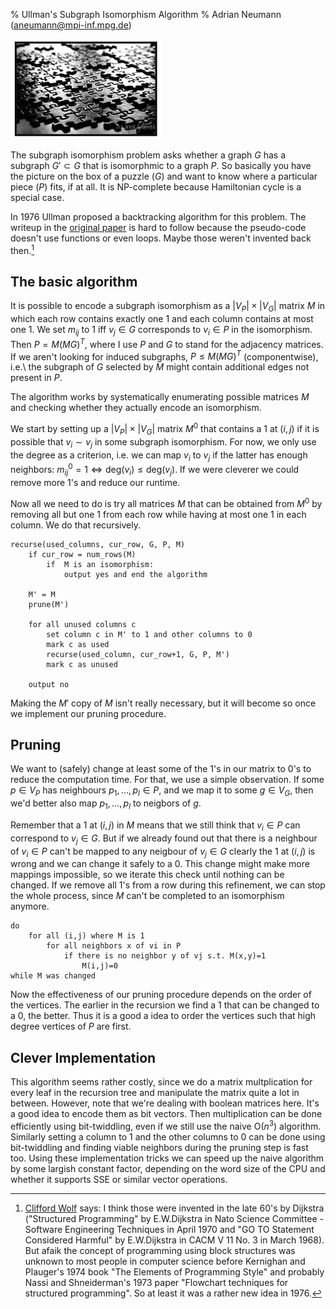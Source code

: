 % Ullman's Subgraph Isomorphism Algorithm
% Adrian Neumann (aneumann@mpi-inf.mpg.de)

![](pictures/puzzle_by_aice83.jpg "puzzle by deviant art user ~aice83")

The subgraph isomorphism problem asks whether a graph $G$ has a subgraph $G'\subset G$ that is isomorphmic to a graph $P$. So basically you have the picture on the box of a puzzle ($G$) and want to know where a particular piece ($P$) fits, if at all. It is NP-complete because Hamiltonian cycle is a special case.

In 1976 Ullman proposed a backtracking algorithm for this problem. The writeup in the [original paper](http://dx.doi.org/10.1145%2F321921.321925) is hard to follow because the pseudo-code doesn't use functions or even loops. Maybe those weren't invented  back then.[^1]

<!--more-->

The basic algorithm
-------------------

It is possible to encode a subgraph isomorphism as a $|V_P|\times |V_G|$ matrix $M$ in which each row contains exactly one 1 and each column contains at most one 1. We set $m_{ij}$ to 1 iff $v_j\in G$ corresponds to $v_i\in P$ in the isomorphism. Then $P=M(MG)^T$, where I use $P$ and $G$ to stand for the adjacency matrices. If we aren't looking for induced subgraphs, $P\leq M(MG)^T$ (componentwise), i.e.\ the subgraph of $G$ selected by $M$ might contain additional edges not present in $P$.

The algorithm works by systematically enumerating possible matrices $M$ and checking whether they actually encode an isomorphism.

We start by setting up a $|V_P|\times |V_G|$ matrix $M^0$ that contains a 1 at $(i,j)$ if it is possible that $v_i \sim v_j$ in some subgraph isomorphism. For now, we only use the degree as a criterion, i.e. we can map $v_i$ to $v_j$ if the latter has enough neighbors: $m_{ij}^0 = 1 \Leftrightarrow \mbox{deg}(v_i) \leq \mbox{deg}(v_j)$. If we were cleverer we could remove more 1's and reduce our runtime.

Now all we need to do is try all matrices $M$ that can be obtained from $M^0$ by removing all but one 1 from each row while having at most one 1 in each column. We do that recursively.

    recurse(used_columns, cur_row, G, P, M)
        if cur_row = num_rows(M)
            if  M is an isomorphism:
                output yes and end the algorithm

        M' = M
        prune(M')

        for all unused columns c
            set column c in M' to 1 and other columns to 0
            mark c as used
            recurse(used_column, cur_row+1, G, P, M')
            mark c as unused

        output no

Making the $M'$ copy of $M$ isn't really necessary, but it will become so once we implement our pruning procedure.

Pruning
-------

We want to (safely) change at least some of the 1's in our matrix to 0's to reduce the computation time. For that, we use a simple observation. If some $p\in V_P$ has neighbours $p_1,\ldots, p_l \in P$, and we map it to some $g \in V_G$, then we'd better also map $p_1,\ldots,p_l$ to neigbors of $g$. 

Remember that a 1 at $(i,j)$ in $M$ means that we still think that $v_i\in P$ can correspond to $v_j\in G$. But if we already found out that there is a neighbour of $v_i\in P$ can't be mapped to any neigbour of $v_j\in G$ clearly the 1 at $(i,j)$ is wrong and we can change it safely to a 0. This change might make more mappings impossible, so we iterate this check until nothing can be changed. If we remove all 1's from a row during this refinement, we can stop the whole process, since $M$ can't be completed to an isomorphism anymore.

    do
        for all (i,j) where M is 1
            for all neighbors x of vi in P
                if there is no neighbor y of vj s.t. M(x,y)=1
                    M(i,j)=0
    while M was changed

Now the effectiveness of our pruning procedure depends on the order of the vertices. The earlier in the recursion we find a 1 that can be changed to a 0, the better. Thus it is a good a idea to order the vertices such that high degree vertices of $P$ are first. 

Clever Implementation
---------------------

This algorithm seems rather costly, since we do a matrix multplication for every leaf in the recursion tree and manipulate the matrix quite a lot in between. However, note that we're dealing with boolean matrices here. It's a good idea to encode them as bit vectors. Then multiplication can be done efficiently using bit-twiddling, even if we still use the naive O($n^3$) algorithm. Similarly setting a column to 1 and the other columns to 0 can be done using bit-twiddling and finding viable neighbors during the pruning step is fast too. Using these implementation tricks we can speed up the naive algorithm by some largish constant factor, depending on the word size of the CPU and whether it supports SSE or similar vector operations.

[^1]: [Clifford Wolf](http://www.blogger.com/profile/03287960526248203121) says:
I think those were invented in the late 60's by Dijkstra ("Structured Programming" by E.W.Dijkstra in Nato Science Committee - Software Engineering Techniques in April 1970 and "GO TO Statement Considered Harmful" by E.W.Dijkstra in CACM V 11 No. 3 in March 1968). But afaik the concept of programming using block structures was unknown to most people in computer science before Kernighan and Plauger's 1974 book "The Elements of Programming Style" and probably Nassi and Shneiderman's 1973 paper "Flowchart techniques for structured programming". So at least it was a rather new idea in 1976. 